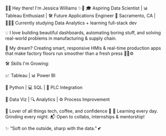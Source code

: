 🌸✨ Hey there! I'm Jessica Williams ✨🌸
🎓 Aspiring Data Scientist | 📊 Tableau Enthusiast | 🛠️ Future Applications Engineer
📍 Sacramento, CA | 👩🏽‍💻 Currently studying Data Analytics + learning full-stack dev

💡 I love building beautiful dashboards, automating boring stuff, and solving real-world problems in manufacturing & supply chain.

🚀 My dream? Creating smart, responsive HMIs & real-time production apps that make factory floors run smoother than a fresh press 💅🏽⚙️

🛠️ Skills I'm Growing:

📈 Tableau | 📊 Power BI

🐍 Python | 💻 SQL | 🔌 PLC Integration

💾 Data Viz | 🔍 Analytics | ⚙️ Process Improvement

🌈 Lover of all things tech, coffee, and confidence 💖
🧠 Learning every day. Grinding every night.
📬 Open to collabs, internships & mentorship!

✨ “Soft on the outside, sharp with the data.” 💕

<!---
jwilliamsamber87/jwilliamsamber87 is a ✨ special ✨ repository because its `README.md` (this file) appears on your GitHub profile.
You can click the Preview link to take a look at your changes.
--->

